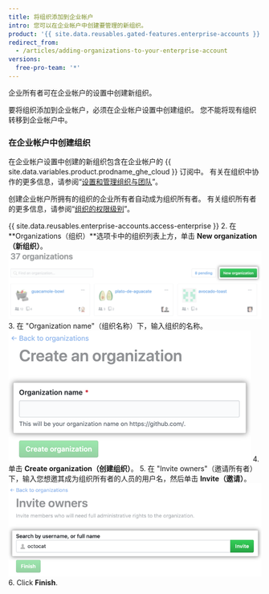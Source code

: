 ```yaml
---
title: 将组织添加到企业帐户
intro: 您可以在企业帐户中创建要管理的新组织。
product: '{{ site.data.reusables.gated-features.enterprise-accounts }}'
redirect_from:
  - /articles/adding-organizations-to-your-enterprise-account
versions:
  free-pro-team: '*'
---
```


企业所有者可在企业帐户的设置中创建新组织。

要将组织添加到企业帐户，必须在企业帐户设置中创建组织。 您不能将现有组织转移到企业帐户中。

### 在企业帐户中创建组织

在企业帐户设置中创建的新组织包含在企业帐户的 {{ site.data.variables.product.prodname_ghe_cloud }} 订阅中。 有关在组织中协作的更多信息，请参阅“[设置和管理组织与团队](/categories/setting-up-and-managing-organizations-and-teams)”。

创建企业帐户所拥有的组织的企业所有者自动成为组织所有者。 有关组织所有者的更多信息，请参阅“[组织的权限级别](/articles/permission-levels-for-an-organization)”。

{{ site.data.reusables.enterprise-accounts.access-enterprise }}
2. 在 **Organizations（组织）**选项卡中的组织列表上方，单击 **New organization（新组织）**。 ![新组织按钮](/assets/images/help/business-accounts/enterprise-account-add-org.png)
3. 在 "Organization name"（组织名称）下，输入组织的名称。 ![用于输入新组织名称的字段](/assets/images/help/business-accounts/new-organization-name-field.png)
4. 单击 **Create organization（创建组织）**。
5. 在 "Invite owners"（邀请所有者）下，输入您想邀其成为组织所有者的人员的用户名，然后单击 **Invite（邀请）**。 ![组织所有者搜索字段和邀请按钮](/assets/images/help/business-accounts/invite-org-owner.png)
6. Click **Finish**.
